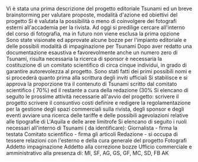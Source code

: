 Vi è stata una prima descrizione del progetto editoriale Tsunami ed un breve brainstorming per valutare proposte, modalità d'azione ed obiettivi del progetto
Si è valutata la possibilità o meno di coinvolgere dei fotografi esterni all'accademia per la rivista. Ad oggi si predilige cercare all'interno del corso di fotografia, ma in futuro non viene esclusa la prima opzione
Sono state visionate ed approvate alcune bozze per l'impianto editoriale e delle possibili modalità di impaginazione per Tsunami
Dopo aver redatto una documentazione esaustiva e favorevolmente anche un numero zero di Tsunami, risulta necessaria la ricerca di sponsor
è necessaria la costituzione  di un comitato scientifico di circa cinque individui, in grado di garantire autorevolezza al progetto. Sono stati fatti dei primi possibili nomi e si procederà  quanto prima alla scrittura degli inviti ufficiali 
Si stabilisce e si approva la proporzione tra il contenuto di Tsunami scritto dal comitato scientifico ( 70%) ed il restante a cura della redazione (30%
Si elencano di seguito le prossime attività necessarie all'avvio del progetto: 
scrivere il progetto
scrivere il consuntivo costi
definire e redigere la regolamentazione per la gestione degli spazi commerciali sulla rivista, degli sponsor e degli eventi
avviare una ricerca delle tariffe e delle possibili agevolazioni relative alle tipografie di L'Aquila e delle aree limitrofe
Si elencano di seguito i ruoli necessari all'interno di Tsunami ( da identificare):
Giornalista - firma la testata
Comitato scientifico - firma gli articoli
Redazione - si occupa di tessere relazioni con l'esterno e della cura generale del progetto
Fotografi
Addetto impaginazione
Addetto alla correzione bozze
Ufficio commerciale e amministrativo
alla presenza di: MI, SF, AG, GS, GF, MC, SD, FB AK
